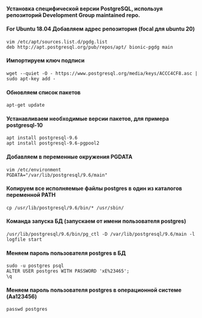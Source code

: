 #### Установка специфической версии PostgreSQL, используя репозиторий Development Group maintained repo.
#### For Ubuntu 18.04 Добавляем адрес репозитория (focal для ubuntu 20)
```
vim /etc/apt/sources.list.d/pgdg.list
deb http://apt.postgresql.org/pub/repos/apt/ bionic-pgdg main
```

#### Импортируем ключ подписи 
```
wget --quiet -O - https://www.postgresql.org/media/keys/ACCC4CF8.asc | sudo apt-key add -
```

#### Обновляем список пакетов
```
apt-get update
```

#### Устанавливаем необходимые версии пакетов, для примера postgresql-10
```
apt install postgresql-9.6
apt install postgresql-9.6-pgpool2
```
#### Добавляем в переменные окружения PGDATA
```
vim /etc/environment
PGDATA="/var/lib/postgresql/9.6/main"
```

#### Копируем все исполняемые файлы postgres в один из каталогов переменной PATH 
```
cp /usr/lib/postgresql/9.6/bin/* /usr/sbin/
```

#### Команда запуска БД (запускаем от имени пользователя postgres)
```
/usr/lib/postgresql/9.6/bin/pg_ctl -D /var/lib/postgresql/9.6/main -l logfile start
```

#### Меняем пароль пользователя postgres в БД
```
sudo -u postgres psql
ALTER USER postgres WITH PASSWORD 'xE%23465';
\q
```

#### Меняем пароль пользователя postgres в операционной системе (Aa123456)
```
passwd postgres
```














